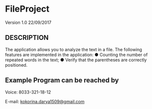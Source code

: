 # FileProject        
Version 1.0 22/09/2017

## DESCRIPTION
The application allows you to analyze the text in a file.
The following features are implemented in the application:
● Counting the number of repeated words in the text;
● Verify that the parentheses are correctly positioned.

## Example Program can be reached by
Voice: 8033-321-18-12

E-mail: kokorina.darya1509@gmail.com
